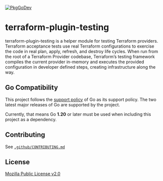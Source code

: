 [![PkgGoDev](https://pkg.go.dev/badge/github.com/hashicorp/terraform-plugin-log)](https://pkg.go.dev/github.com/hashicorp/terraform-plugin-testing)

# terraform-plugin-testing

terraform-plugin-testing is a helper module for testing Terraform providers. Terraform acceptance tests use real Terraform configurations to exercise the code in real plan, apply, refresh, and destroy life cycles. 
When run from the root of a Terraform Provider codebase, Terraform’s testing framework compiles the current provider in-memory and executes the provided configuration in developer defined steps, creating infrastructure along the way.

## Go Compatibility

This project follows the [support policy](https://golang.org/doc/devel/release.html#policy) of Go as its support policy. The two latest major releases of Go are supported by the project.

Currently, that means Go **1.20** or later must be used when including this project as a dependency.

## Contributing

See [`.github/CONTRIBUTING.md`](https://github.com/hashicorp/terraform-plugin-testing/blob/main/.github/CONTRIBUTING.md)

## License

[Mozilla Public License v2.0](https://github.com/hashicorp/terraform-plugin-testing/blob/main/LICENSE)
